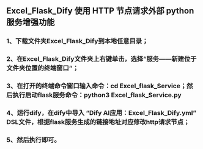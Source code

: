 ## Excel_Flask_Dify  使用 HTTP 节点请求外部 python 服务增强功能

### 1、下载文件夹Excel_Flask_Dify到本地任意目录；
### 2、在Excel_Flask_Dify文件夹上右键单击，选择“服务——新建位于文件夹位置的终端窗口“；
### 3、在打开的终端命令窗口输入命令：cd Excel_flask_Service；然后执行启动flask服务命令：python3 Excel_flask_Service.py
### 4、运行dify，在dify中导入 “Dify AI应用：Excel_Flask_Dify.yml” DSL文件，根据flask服务生成的链接地址对应修改http请求节点；
### 5、然后执行即可。
